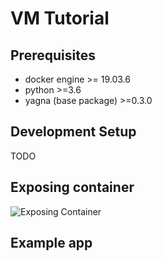 # VM Tutorial

## Prerequisites

* docker engine &gt;= 19.03.6
* python &gt;=3.6
* yagna \(base package\) &gt;=0.3.0

## Development Setup

TODO

## Exposing container

![Exposing Container](../.gitbook/assets/exposing-container.gif)

## Example app

